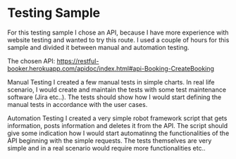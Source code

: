 # Testing Sample

For this testing sample I chose an API, because I have more experience with website testing and wanted to try this route. I used a couple of hours for this sample and divided it between manual and automation testing.

The chosen API: https://restful-booker.herokuapp.com/apidoc/index.html#api-Booking-CreateBooking 

Manual Testing 
I created a few manual tests in simple charts. In real life scenario, I would create and maintain the tests with some test maintenance software (Jira etc..). 
The tests should show how I would start defining the manual tests in accordance with the user cases.


Automation Testing 
I created a very simple robot framework script that gets information, posts information and deletes it from the API.
The script should give some indication how I would start automatinng the functionalities of the API beginning with the simple requests. 
The tests themselves are very simple and in a real scenario would require more functionalities etc.. 
